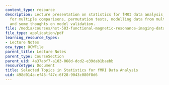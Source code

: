 ```yaml
---
content_type: resource
description: Lecture presentation on statistics for fMRI data analysis, adjusting
  for multiple comparisons, permutation tests, modelling data from multiple subjects,
  and some thoughts on model validation.
file: /media/courses/hst-583-functional-magnetic-resonance-imaging-data-acquisition-and-analysis-fall-2008/498d014aef45f47c6f289043c080f8d6_1124_mv_stats1.pdf
file_type: application/pdf
learning_resource_types:
- Lecture Notes
ocw_type: OCWFile
parent_title: Lecture Notes
parent_type: CourseSection
parent_uid: 4a37abf7-a103-068d-dcd2-e39dab1baebb
resourcetype: Document
title: Selected Topics in Statistics for fMRI Data Analysis
uid: 498d014a-ef45-f47c-6f28-9043c080f8d6
---
```

